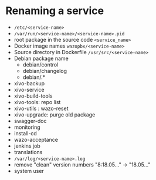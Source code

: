# Renaming a service

* `/etc/<service-name>`
* `/var/run/<service-name>/<service-name>.pid`
* root package in the source code `<service_name>`
* Docker image names `wazopbx/<service-name>`
* Source directory in Dockerfile `/usr/src/<service-name>`
* Debian package name
  * debian/control
  * debian/changelog
  * debian/<service-name>.*
* xivo-backup
* xivo-service
* xivo-build-tools
* xivo-tools: repo list
* xivo-utils : wazo-reset
* xivo-upgrade: purge old package
* swagger-doc
* monitoring
* install-cd
* wazo-acceptance
* jenkins job
* translations
* `/var/log/<service-name>.log`
* remove "clean" version numbers "8:18.05..." -> "18.05..."
* system user

